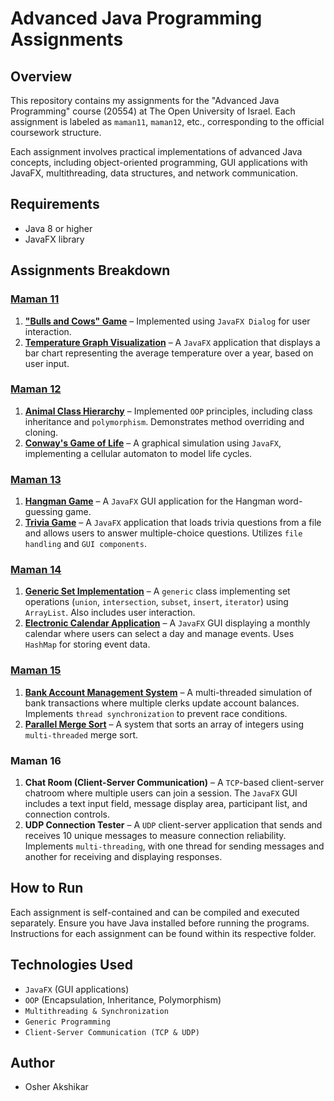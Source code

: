 ﻿# Advanced Java Programming Assignments

## Overview
This repository contains my assignments for the "Advanced Java Programming" course (20554) at The Open University of Israel. Each assignment is labeled as `maman11`, `maman12`, etc., corresponding to the official coursework structure.

Each assignment involves practical implementations of advanced Java concepts, including object-oriented programming, GUI applications with JavaFX, multithreading, data structures, and network communication.

## Requirements
- Java 8 or higher
- JavaFX library

## Assignments Breakdown

### **[Maman 11](/Maman11)**
1. **["Bulls and Cows" Game](/Maman11/Q1%20Bulls%20and%20Cows)** – Implemented using `JavaFX Dialog` for user interaction.
2. **[Temperature Graph Visualization](/Maman11/Q2%20TemperatureProject)** – A `JavaFX` application that displays a bar chart representing the average temperature over a year, based on user input.

### **[Maman 12](/Maman12)**
1. **[Animal Class Hierarchy](/Maman12/Q1%20Animal%20Class%20Hierarchy)** – Implemented `OOP` principles, including class inheritance and `polymorphism`. Demonstrates method overriding and cloning.
2. **[Conway's Game of Life](/Maman12/Q2%20Conway's%20Game%20of%20Life)** – A graphical simulation using `JavaFX`, implementing a cellular automaton to model life cycles.

### **[Maman 13](/Maman13)**
1. **[Hangman Game](/Maman13/Q1%20Hangman%20Game)** – A `JavaFX` GUI application for the Hangman word-guessing game.
2. **[Trivia Game](/Maman13/Q2%20Trivia%20Game)** – A `JavaFX` application that loads trivia questions from a file and allows users to answer multiple-choice questions. Utilizes `file handling` and `GUI components`.

### **[Maman 14](/Maman14)**
1. **[Generic Set Implementation](/Maman14/Q1%20Generic%20Set%20Implementation)** – A `generic` class implementing set operations (`union`, `intersection`, `subset`, `insert`, `iterator`) using `ArrayList`. Also includes user interaction.
2. **[Electronic Calendar Application](/Maman14/Q2%20Electronic%20Calendar%20Application)** – A `JavaFX` GUI displaying a monthly calendar where users can select a day and manage events. Uses `HashMap` for storing event data.

### **[Maman 15](/Maman15)**
1. **[Bank Account Management System](/Maman15/Q1%20Bank%20Account%20Management%20System)** – A multi-threaded simulation of bank transactions where multiple clerks update account balances. Implements `thread synchronization` to prevent race conditions.
2. **[Parallel Merge Sort](/Maman15/Q2%20Parallel%20Merge%20Sort)** – A system that sorts an array of integers using `multi-threaded` merge sort.

### **Maman 16**
1. **Chat Room (Client-Server Communication)** – A `TCP`-based client-server chatroom where multiple users can join a session. The `JavaFX` GUI includes a text input field, message display area, participant list, and connection controls.
2. **UDP Connection Tester** – A `UDP` client-server application that sends and receives 10 unique messages to measure connection reliability. Implements `multi-threading`, with one thread for sending messages and another for receiving and displaying responses.

## How to Run
Each assignment is self-contained and can be compiled and executed separately. Ensure you have Java installed before running the programs. Instructions for each assignment can be found within its respective folder.

## Technologies Used
- `JavaFX` (GUI applications)
- `OOP` (Encapsulation, Inheritance, Polymorphism)
- `Multithreading & Synchronization`
- `Generic Programming`
- `Client-Server Communication (TCP & UDP)`

## Author
- Osher Akshikar

